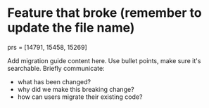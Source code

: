 # Feature that broke (remember to update the file name)

prs = [14791, 15458, 15269]

Add migration guide content here. Use bullet points, make sure it's searchable. Briefly communicate:

- what has been changed?
- why did we make this breaking change?
- how can users migrate their existing code?
